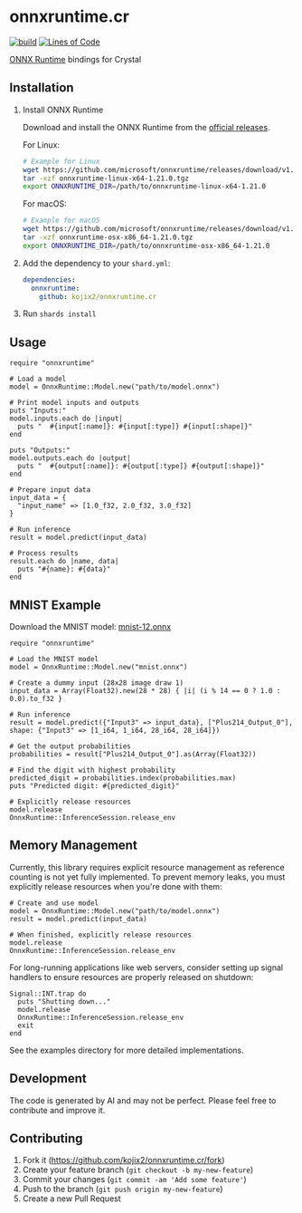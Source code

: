 # onnxruntime.cr

[![build](https://github.com/kojix2/onnxruntime.cr/actions/workflows/test.yml/badge.svg)](https://github.com/kojix2/onnxruntime.cr/actions/workflows/test.yml)
[![Lines of Code](https://img.shields.io/endpoint?url=https%3A%2F%2Ftokei.kojix2.net%2Fbadge%2Fgithub%2Fkojix2%2Fonnxruntime.cr%2Flines)](https://tokei.kojix2.net/github/kojix2/onnxruntime.cr)

[ONNX Runtime](https://github.com/Microsoft/onnxruntime) bindings for Crystal

## Installation

1. Install ONNX Runtime

   Download and install the ONNX Runtime from the [official releases](https://github.com/microsoft/onnxruntime/releases).

   For Linux:

   ```bash
   # Example for Linux
   wget https://github.com/microsoft/onnxruntime/releases/download/v1.21.0/onnxruntime-linux-x64-1.21.0.tgz
   tar -xzf onnxruntime-linux-x64-1.21.0.tgz
   export ONNXRUNTIME_DIR=/path/to/onnxruntime-linux-x64-1.21.0
   ```

   For macOS:

   ```bash
   # Example for macOS
   wget https://github.com/microsoft/onnxruntime/releases/download/v1.21.0/onnxruntime-osx-x86_64-1.21.0.tgz
   tar -xzf onnxruntime-osx-x86_64-1.21.0.tgz
   export ONNXRUNTIME_DIR=/path/to/onnxruntime-osx-x86_64-1.21.0
   ```

2. Add the dependency to your `shard.yml`:

   ```yaml
   dependencies:
     onnxruntime:
       github: kojix2/onnxruntime.cr
   ```

3. Run `shards install`

## Usage

```crystal
require "onnxruntime"

# Load a model
model = OnnxRuntime::Model.new("path/to/model.onnx")

# Print model inputs and outputs
puts "Inputs:"
model.inputs.each do |input|
  puts "  #{input[:name]}: #{input[:type]} #{input[:shape]}"
end

puts "Outputs:"
model.outputs.each do |output|
  puts "  #{output[:name]}: #{output[:type]} #{output[:shape]}"
end

# Prepare input data
input_data = {
  "input_name" => [1.0_f32, 2.0_f32, 3.0_f32]
}

# Run inference
result = model.predict(input_data)

# Process results
result.each do |name, data|
  puts "#{name}: #{data}"
end
```

## MNIST Example

Download the MNIST model: [mnist-12.onnx](https://github.com/onnx/models/blob/main/validated/vision/classification/mnist/model/mnist-12.onnx)

```crystal
require "onnxruntime"

# Load the MNIST model
model = OnnxRuntime::Model.new("mnist.onnx")

# Create a dummy input (28x28 image draw 1)
input_data = Array(Float32).new(28 * 28) { |i| (i % 14 == 0 ? 1.0 : 0.0).to_f32 }

# Run inference
result = model.predict({"Input3" => input_data}, ["Plus214_Output_0"], shape: {"Input3" => [1_i64, 1_i64, 28_i64, 28_i64]})

# Get the output probabilities
probabilities = result["Plus214_Output_0"].as(Array(Float32))

# Find the digit with highest probability
predicted_digit = probabilities.index(probabilities.max)
puts "Predicted digit: #{predicted_digit}"

# Explicitly release resources
model.release
OnnxRuntime::InferenceSession.release_env
```

## Memory Management

Currently, this library requires explicit resource management as reference counting is not yet fully implemented. To prevent memory leaks, you must explicitly release resources when you're done with them:

```crystal
# Create and use model
model = OnnxRuntime::Model.new("path/to/model.onnx")
result = model.predict(input_data)

# When finished, explicitly release resources
model.release
OnnxRuntime::InferenceSession.release_env
```

For long-running applications like web servers, consider setting up signal handlers to ensure resources are properly released on shutdown:

```crystal
Signal::INT.trap do
  puts "Shutting down..."
  model.release
  OnnxRuntime::InferenceSession.release_env
  exit
end
```

See the examples directory for more detailed implementations.

## Development

The code is generated by AI and may not be perfect.
Please feel free to contribute and improve it.

## Contributing

1. Fork it (<https://github.com/kojix2/onnxruntime.cr/fork>)
2. Create your feature branch (`git checkout -b my-new-feature`)
3. Commit your changes (`git commit -am 'Add some feature'`)
4. Push to the branch (`git push origin my-new-feature`)
5. Create a new Pull Request
